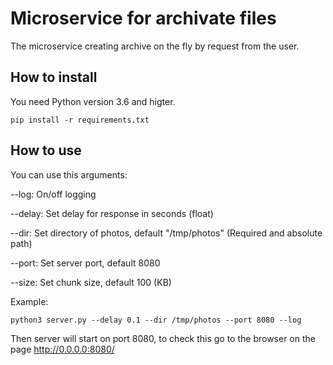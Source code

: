 # Microservice for archivate files

The microservice creating archive on the fly by request from the user.


## How to install

You need Python version 3.6 and higter.

```
pip install -r requirements.txt
```


## How to use

You can use this arguments:

--log: On/off logging

--delay: Set delay for response in seconds (float)

--dir: Set directory of photos, default "/tmp/photos" (Required and absolute path)

--port: Set server port, default 8080

--size: Set chunk size, default 100 (KB)

Example:

```
python3 server.py --delay 0.1 --dir /tmp/photos --port 8080 --log
```

Then server will start on port 8080, to check this go to the browser on the page http://0.0.0.0:8080/
